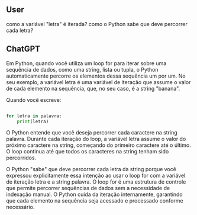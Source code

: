 



## User
como a variável "letra" é iterada? como o Python sabe que deve percorrer cada letra?

## ChatGPT

Em Python, quando você utiliza um loop for para iterar sobre uma sequência de dados, como uma string, lista ou tupla, o Python automaticamente percorre os elementos dessa sequência um por um. No seu exemplo, a variável letra é uma variável de iteração que assume o valor de cada elemento na sequência, que, no seu caso, é a string "banana".

Quando você escreve:

~~~~python

for letra in palavra:
    print(letra)
~~~~

O Python entende que você deseja percorrer cada caractere na string palavra. Durante cada iteração do loop, a variável letra assume o valor do próximo caractere na string, começando do primeiro caractere até o último. O loop continua até que todos os caracteres na string tenham sido percorridos.

O Python "sabe" que deve percorrer cada letra da string porque você expressou explicitamente essa intenção ao usar o loop for com a variável de iteração letra e a string palavra. O loop for é uma estrutura de controle que permite percorrer sequências de dados sem a necessidade de indexação manual. O Python cuida da iteração internamente, garantindo que cada elemento na sequência seja acessado e processado conforme necessário.
